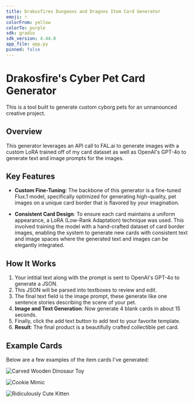 ```yaml
---
title: Drakosfires Dungeons and Dragons Item Card Generator
emoji: 🃏
colorFrom: yellow
colorTo: purple
sdk: gradio
sdk_version: 4.44.0
app_file: app.py
pinned: false
---
```


# Drakosfire's Cyber Pet Card Generator

This is a tool built to generate custom cyborg pets for an unnanounced creative project.

## Overview

This generator leverages an API call to FAL.ai to generate images with a custom LoRA trained off of my card dataset as well as OpenAI's GPT-4o to generate text and image prompts for the images.

## Key Features

- **Custom Fine-Tuning**: The backbone of this generator is a fine-tuned Flux.1 model, specifically optimized for generating high-quality, pet images on a unique card border that is flavored by your imagination.

- **Consistent Card Design**: To ensure each card maintains a uniform appearance, a LoRA (Low-Rank Adaptation) technique was used. This involved training the model with a hand-crafted dataset of card border images, enabling the system to generate new cards with consistent text and image spaces where the generated text and images can be elegantly integrated.

## How It Works

1. Your intitial text along with the prompt is sent to OpenAI's GPT-4o to generate a JSON.
2. This JSON will be parsed into textboxes to review and edit. 
3. The final text field is the image prompt, these generate like one sentence stories describing the scene of your pet.
4. **Image and Text Generation**: Now generate 4 blank cards in about 15 seconds.
5. Finally, click the add text button to add text to your favorite template.
3. **Result**: The final product is a beautifully crafted collectible pet card.

## Example Cards

Below are a few examples of the item cards I've generated:

![Carved Wooden Dinosaur Toy](https://cdn-lfs-us-1.huggingface.co/repos/cb/b4/cbb436e53a2021c9535cec40c6360a89a1d6f5e42bc18d88bbd2da335dde82bd/aa2ca06939fa4db1c30631f01f389e40f2b3f8018e91cfbb127eed56f31e70e8?response-content-disposition=inline%3B+filename*%3DUTF-8%27%27CarvedWoodenDinosaurToy.png%3B+filename%3D%22CarvedWoodenDinosaurToy.png%22%3B&response-content-type=image%2Fpng&Expires=1714445274&Policy=eyJTdGF0ZW1lbnQiOlt7IkNvbmRpdGlvbiI6eyJEYXRlTGVzc1RoYW4iOnsiQVdTOkVwb2NoVGltZSI6MTcxNDQ0NTI3NH19LCJSZXNvdXJjZSI6Imh0dHBzOi8vY2RuLWxmcy11cy0xLmh1Z2dpbmdmYWNlLmNvL3JlcG9zL2NiL2I0L2NiYjQzNmU1M2EyMDIxYzk1MzVjZWM0MGM2MzYwYTg5YTFkNmY1ZTQyYmMxOGQ4OGJiZDJkYTMzNWRkZTgyYmQvYWEyY2EwNjkzOWZhNGRiMWMzMDYzMWYwMWYzODllNDBmMmIzZjgwMThlOTFjZmJiMTI3ZWVkNTZmMzFlNzBlOD9yZXNwb25zZS1jb250ZW50LWRpc3Bvc2l0aW9uPSomcmVzcG9uc2UtY29udGVudC10eXBlPSoifV19&Signature=gfGIhG1lNGANcRcaRo69v9G2IyT%7ETVaSv69ELCzSQ1r9ybHF-TvZAikiWWjWv1lrfubAPmwF3Wmvih7YreEqMgVr6rbxWmqVK%7EjO%7Eylz5Ow8wQM8a9dyiYn874oV0Uz34inXRejJ6JK7FquX%7EZcm95qcqKUhNjjl6hkN3OqbMRhViYqClDl3VhKOgvI0CPJTSfYxPOfNGwPPZoW2d%7EAQRSYeT6gex3CrE8H73wND4pTfOiDRHy3EfHm3pF%7EGjYcnQRaBm%7EMPSe93I7cmu05EgVwX-LsQAYxDLeFAkCIi3qJTrbBxRG551g%7Ew3%7E1iwfWtcOZi3vqWLWpKkNJcrpBX4g__&Key-Pair-Id=KCD77M1F0VK2B)

![Cookie Mimic](https://cdn-lfs-us-1.huggingface.co/repos/cb/b4/cbb436e53a2021c9535cec40c6360a89a1d6f5e42bc18d88bbd2da335dde82bd/10a137ac3cf8bcb509423f626788af61c27989847cd8c6b23bf36e59443a3bde?response-content-disposition=inline%3B+filename*%3DUTF-8%27%27CookieMimic.png%3B+filename%3D%22CookieMimic.png%22%3B&response-content-type=image%2Fpng&Expires=1714445306&Policy=eyJTdGF0ZW1lbnQiOlt7IkNvbmRpdGlvbiI6eyJEYXRlTGVzc1RoYW4iOnsiQVdTOkVwb2NoVGltZSI6MTcxNDQ0NTMwNn19LCJSZXNvdXJjZSI6Imh0dHBzOi8vY2RuLWxmcy11cy0xLmh1Z2dpbmdmYWNlLmNvL3JlcG9zL2NiL2I0L2NiYjQzNmU1M2EyMDIxYzk1MzVjZWM0MGM2MzYwYTg5YTFkNmY1ZTQyYmMxOGQ4OGJiZDJkYTMzNWRkZTgyYmQvMTBhMTM3YWMzY2Y4YmNiNTA5NDIzZjYyNjc4OGFmNjFjMjc5ODk4NDdjZDhjNmIyM2JmMzZlNTk0NDNhM2JkZT9yZXNwb25zZS1jb250ZW50LWRpc3Bvc2l0aW9uPSomcmVzcG9uc2UtY29udGVudC10eXBlPSoifV19&Signature=YRlqcf2gr0cb1sgJr4O-SXsj0q%7EgcJ6rWc%7E1TOSJoKC11J8LUCj1FRf6yTus5xlXbA97Zek-ynUGFAbOKkfY5TctoHECjX3cB5GJb6VmC47YUQmG4DggamnD2qGwTP37h-120u-uKeciK9FAtOqz1vQZW01IlkZYybaaSuo0pdyqiyaq%7E1ywI-B63gaQbgrN8RelwhB9x%7E0y0x-KiwM80xAD%7E5tBDruHRp2HAIT3AWVKKxLZelAKBNog5KTOrwF9cyE6q1m-IW9LKyrbazUNISU8h8QPts04VQH0hd66ZKg1YaNV5l%7EwhCem9wGkJ18p2ZNMYFEH6W4-85%7EuYsKM5A__&Key-Pair-Id=KCD77M1F0VK2B)

![Ridiculously Cute Kitten](https://cdn-lfs-us-1.huggingface.co/repos/cb/b4/cbb436e53a2021c9535cec40c6360a89a1d6f5e42bc18d88bbd2da335dde82bd/863ef9235c94e60fd7176db237e3939f67c6a22bce3015712ff2336a49065f83?response-content-disposition=inline%3B+filename*%3DUTF-8%27%27Ridiculouslycutekitten.png%3B+filename%3D%22Ridiculouslycutekitten.png%22%3B&response-content-type=image%2Fpng&Expires=1714445494&Policy=eyJTdGF0ZW1lbnQiOlt7IkNvbmRpdGlvbiI6eyJEYXRlTGVzc1RoYW4iOnsiQVdTOkVwb2NoVGltZSI6MTcxNDQ0NTQ5NH19LCJSZXNvdXJjZSI6Imh0dHBzOi8vY2RuLWxmcy11cy0xLmh1Z2dpbmdmYWNlLmNvL3JlcG9zL2NiL2I0L2NiYjQzNmU1M2EyMDIxYzk1MzVjZWM0MGM2MzYwYTg5YTFkNmY1ZTQyYmMxOGQ4OGJiZDJkYTMzNWRkZTgyYmQvODYzZWY5MjM1Yzk0ZTYwZmQ3MTc2ZGIyMzdlMzkzOWY2N2M2YTIyYmNlMzAxNTcxMmZmMjMzNmE0OTA2NWY4Mz9yZXNwb25zZS1jb250ZW50LWRpc3Bvc2l0aW9uPSomcmVzcG9uc2UtY29udGVudC10eXBlPSoifV19&Signature=Awm-rIF7be1FRdKIU2zR-cxZa3KtR7FcYmPgVTqfaa2oMKZhU2vkG3lLHXimFvVuXbiv8Rd4ZnijffjWyEBWs6FV5L2JFQ2jG%7EDhlBIdWj-6skbvYwgxsbAfDclBbBv3zyZs%7EDK0rzEqvIDdd8Avud9NtXvyMpSFZTx2zUzGMp1saHLaYH2uU91z7zWHLhnL0XVW1JvY6RbaNx0Ydtx42r1IWqVpLqpB6yGoeIU2PBQCpNiuY61zwjOCg2iMM3OuXJ56eULFXtnrbJbqDSZnlIibELCZ%7EJQCozeVSvi-OK6HOkD7W7tPSnbfx2f9GIY1FkmzoXh-K7cFNL-CxYnCjw__&Key-Pair-Id=KCD77M1F0VK2B)



